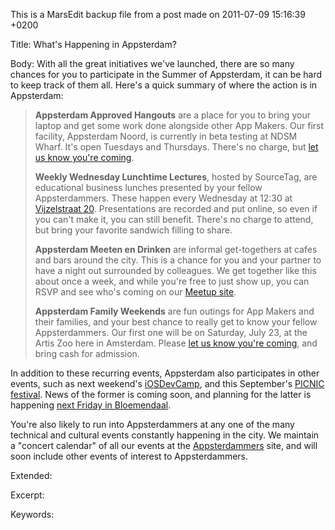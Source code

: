 This is a MarsEdit backup file from a post made on 2011-07-09 15:16:39 +0200

Title:
What's Happening in Appsterdam?

Body:
With all the great initiatives we've launched, there are so many chances for you to participate in the Summer of Appsterdam, it can be hard to keep track of them all. Here's a quick summary of where the action is in Appsterdam:

<blockquote><strong>Appsterdam Approved Hangouts</strong> are a place for you to bring your laptop and get some work done alongside other App Makers. Our first facility, Appsterdam Noord, is currently in beta testing at NDSM Wharf. It's open Tuesdays and Thursdays. There's no charge, but <a href="http://meetup.com/Appsterdam">let us know you're coming</a>.<strong>Weekly Wednesday Lunchtime Lectures</strong>, hosted by SourceTag, are educational business lunches presented by your fellow Appsterdammers. These happen every Wednesday at 12:30 at <a href="http://maps.google.com/maps?q=Vijzelstraat+20,+Amsterdam&hl=en&sll=51.981541,5.907291&sspn=1.703513,2.524109&z=17">Vijzelstraat 20</a>. Presentations are recorded and put online, so even if you can't make it, you can still benefit. There's no charge to attend, but bring your favorite sandwich filling to share.<strong>Appsterdam Meeten en Drinken</strong> are informal get-togethers at cafes and bars around the city. This is a chance for you and your partner to have a night out surrounded by colleagues. We get together like this about once a week, and while you're free to just show up, you can RSVP and see who's coming on our <a href="http://meetup.com/Appsterdam">Meetup site</a>.<strong>Appsterdam Family Weekends</strong> are fun outings for App Makers and their families, and your best chance to really get to know your fellow Appsterdammers. Our first one will be on Saturday, July 23, at the Artis Zoo here in Amsterdam. Please <a href="http://appsterdam.rs/rsvp">let us know you're coming</a>, and bring cash for admission.

</blockquote>In addition to these recurring events, Appsterdam also participates in other events, such as next weekend's <a href="http://iosdevcamp.org">iOSDevCamp</a>, and this September's <a href="http://picnicnetwork.org">PICNIC festival</a>. News of the former is coming soon, and planning for the latter is happening <a href="http://meetup.com/Appsterdam/events/24220591">next Friday in Bloemendaal</a>.You're also likely to run into Appsterdammers at any one of the many technical and cultural events constantly happening in the city. We maintain a "concert calendar" of all our events at the <a href="http://appsterdam.rs/events">Appsterdammers</a> site, and will soon include other events of interest to Appsterdammers.

Extended:


Excerpt:


Keywords:

